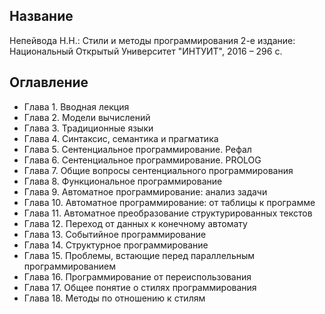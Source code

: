 ## Название

Непейвода Н.Н.: Стили и методы программирования 2-е издание: Национальный Открытый Университет "ИНТУИТ", 2016 – 296 с.

## Оглавление

- Глава 1. Вводная лекция
- Глава 2. Модели вычислений
- Глава 3. Традиционные языки
- Глава 4. Синтаксис, семантика и прагматика
- Глава 5. Сентенциальное программирование. Рефал
- Глава 6. Сентенциальное программирование. PROLOG
- Глава 7. Общие вопросы сентенциального программирования
- Глава 8. Функциональное программирование
- Глава 9. Автоматное программирование: анализ задачи
- Глава 10. Автоматное программирование: от таблицы к программе
- Глава 11. Автоматное преобразование структурированных текстов
- Глава 12. Переход от данных к конечному автомату
- Глава 13. Событийное программирование
- Глава 14. Структурное программирование
- Глава 15. Проблемы, встающие перед параллельным программированием
- Глава 16. Программирование от переиспользования
- Глава 17. Общее понятие о стилях программирования
- Глава 18. Методы по отношению к стилям
